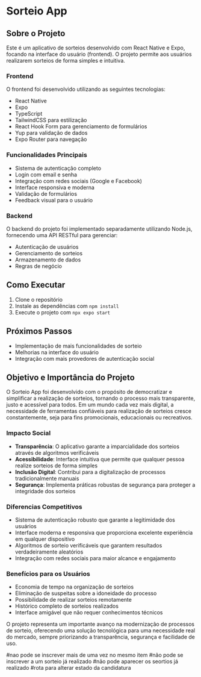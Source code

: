 # Sorteio App

## Sobre o Projeto

Este é um aplicativo de sorteios desenvolvido com React Native e Expo, focando na interface do usuário (frontend). O projeto permite aos usuários realizarem sorteios de forma simples e intuitiva.

### Frontend

O frontend foi desenvolvido utilizando as seguintes tecnologias:

- React Native
- Expo
- TypeScript
- TailwindCSS para estilização
- React Hook Form para gerenciamento de formulários
- Yup para validação de dados
- Expo Router para navegação

### Funcionalidades Principais

- Sistema de autenticação completo
- Login com email e senha
- Integração com redes sociais (Google e Facebook)
- Interface responsiva e moderna
- Validação de formulários
- Feedback visual para o usuário

### Backend

O backend do projeto foi implementado separadamente utilizando Node.js, fornecendo uma API RESTful para gerenciar:

- Autenticação de usuários
- Gerenciamento de sorteios
- Armazenamento de dados
- Regras de negócio

## Como Executar

1. Clone o repositório
2. Instale as dependências com `npm install`
3. Execute o projeto com `npx expo start`

## Próximos Passos

- Implementação de mais funcionalidades de sorteio
- Melhorias na interface do usuário
- Integração com mais provedores de autenticação social


## Objetivo e Importância do Projeto

O Sorteio App foi desenvolvido com o propósito de democratizar e simplificar a realização de sorteios, tornando o processo mais transparente, justo e acessível para todos. Em um mundo cada vez mais digital, a necessidade de ferramentas confiáveis para realização de sorteios cresce constantemente, seja para fins promocionais, educacionais ou recreativos.

### Impacto Social

- **Transparência**: O aplicativo garante a imparcialidade dos sorteios através de algoritmos verificáveis
- **Acessibilidade**: Interface intuitiva que permite que qualquer pessoa realize sorteios de forma simples
- **Inclusão Digital**: Contribui para a digitalização de processos tradicionalmente manuais
- **Segurança**: Implementa práticas robustas de segurança para proteger a integridade dos sorteios

### Diferencias Competitivos

- Sistema de autenticação robusto que garante a legitimidade dos usuários
- Interface moderna e responsiva que proporciona excelente experiência em qualquer dispositivo
- Algoritmos de sorteio verificáveis que garantem resultados verdadeiramente aleatórios
- Integração com redes sociais para maior alcance e engajamento

### Benefícios para os Usuários

- Economia de tempo na organização de sorteios
- Eliminação de suspeitas sobre a idoneidade do processo
- Possibilidade de realizar sorteios remotamente
- Histórico completo de sorteios realizados
- Interface amigável que não requer conhecimentos técnicos

O projeto representa um importante avanço na modernização de processos de sorteio, oferecendo uma solução tecnológica para uma necessidade real do mercado, sempre priorizando a transparência, segurança e facilidade de uso.


#nao pode se inscrever mais de uma vez no  mesmo item
#não pode se inscrever a um sorteio já realizado
#não pode aparecer os seortios já realizado
#rota para alterar estado da candidatura